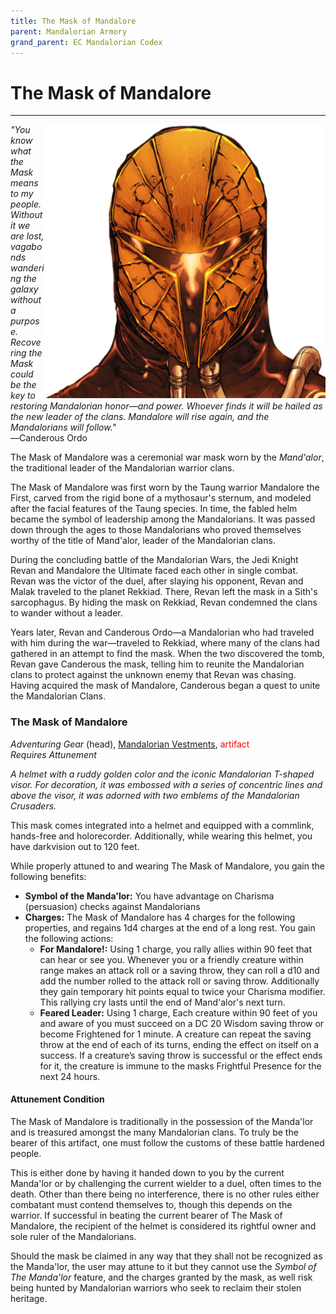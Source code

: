 ```yaml
---
title: The Mask of Mandalore
parent: Mandalorian Armory
grand_parent: EC Mandalorian Codex
---
```


# The Mask of Mandalore 
---

<img src='../../../Images/maskofmandalore.png' style='float:right; width:450px;'>

*"You know what the Mask means to my people. Without it we are lost, vagabonds wandering the galaxy without a purpose. Recovering the Mask could be the key to restoring Mandalorian honor—and power. Whoever finds it will be hailed as the new leader of the clans. Mandalore will rise again, and the Mandalorians will follow."* <br>
―Canderous Ordo

The Mask of Mandalore was a ceremonial war mask worn by the *Mand'alor*, the traditional leader of the Mandalorian warrior clans.

The Mask of Mandalore was first worn by the Taung warrior Mandalore the First, carved from the rigid bone of a mythosaur's sternum, and modeled after the facial features of the Taung species. In time, the fabled helm became the symbol of leadership among the Mandalorians. It was passed down through the ages to those Mandalorians who proved themselves worthy of the title of Mand'alor, leader of the Mandalorian clans.

During the concluding battle of the Mandalorian Wars, the Jedi Knight Revan and Mandalore the Ultimate faced each other in single combat. Revan was the victor of the duel, after slaying his opponent, Revan and Malak traveled to the planet Rekkiad. There, Revan left the mask in a Sith's sarcophagus. By hiding the mask on Rekkiad, Revan condemned the clans to wander without a leader.

Years later, Revan and Canderous Ordo—a Mandalorian who had traveled with him during the war—traveled to Rekkiad, where many of the clans had gathered in an attempt to find the mask. When the two discovered the tomb, Revan gave Canderous the mask, telling him to reunite the Mandalorian clans to protect against the unknown enemy that Revan was chasing.  Having acquired the mask of Mandalore, Canderous began a quest to unite the Mandalorian Clans.

### The Mask of Mandalore

*Adventuring Gear* (head), [Mandalorian Vestments](https://drakeryzer.github.io/DrakeSW5E/Mandalorian%20Codex/Mandalorian%20Equipment/Index.html#mandalorian-vestments), <font style="color:red">artifact</font>
<br> *Requires Attunement*

*A helmet with a ruddy golden color and the iconic Mandalorian T-shaped visor. For decoration, it was embossed with a series of concentric lines and above the visor, it was adorned with two emblems of the Mandalorian Crusaders.*

This mask comes integrated into a helmet and equipped with a commlink, hands-free and holorecorder. Additionally, while wearing this helmet, you have darkvision out to 120 feet.

While properly attuned to and wearing The Mask of Mandalore, you gain the following benefits:

- **Symbol of the Manda'lor:** You have advantage on Charisma (persuasion) checks against Mandalorians 
- **Charges:** The Mask of Mandalore has 4 charges for the following properties, and regains 1d4 charges at the end of a long rest. You gain the following actions:
  - **For Mandalore!:** Using 1 charge, you rally allies within 90 feet that can hear or see you. Whenever you or a friendly creature within range makes an attack roll or a saving throw, they can roll a d10 and add the number rolled to the attack roll or saving throw. Additionally they gain temporary hit points equal to twice your Charisma modifier. This rallying cry lasts until the end of Mand'alor's next turn.
  - **Feared Leader:** Using 1 charge, Each creature within 90 feet of you and aware of you must succeed on a DC 20 Wisdom saving throw or become Frightened for 1 minute. A creature can repeat the saving throw at the end of each of its turns, ending the effect on itself on a success. If a creature’s saving throw is successful or the effect ends for it, the creature is immune to the masks Frightful Presence for the next 24 hours.

#### Attunement Condition
The Mask of Mandalore is traditionally in the possession of the Manda'lor and is treasured amongst the many Mandalorian clans. To truly be the bearer of this artifact, one must follow the customs of these battle hardened people. 

This is either done by having it handed down to you by the current Manda'lor or by challenging the current wielder to a duel, often times to the death. Other than there being no interference, there is no other rules either combatant must contend themselves to, though this depends on the warrior. If successful in beating the current bearer of The Mask of Mandalore, the recipient of the helmet is considered its rightful owner and sole ruler of the Mandalorians.

Should the mask be claimed in any way that they shall not be recognized as the Manda'lor, the user may attune to it but they cannot use the *Symbol of The Manda'lor* feature, and the charges granted by the mask, as well risk being hunted by Mandalorian warriors who seek to reclaim their stolen heritage. 
